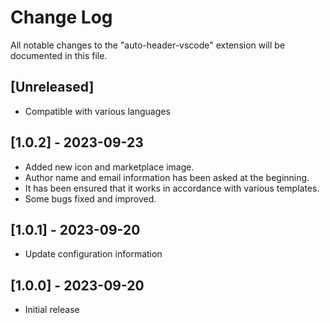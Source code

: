 # Change Log

All notable changes to the "auto-header-vscode" extension will be documented in this file.

## [Unreleased]

- Compatible with various languages

## [1.0.2] - 2023-09-23

- Added new icon and marketplace image.
- Author name and email information has been asked at the beginning.
- It has been ensured that it works in accordance with various templates.
- Some bugs fixed and improved.

## [1.0.1] - 2023-09-20

- Update configuration information

## [1.0.0] - 2023-09-20

- Initial release
